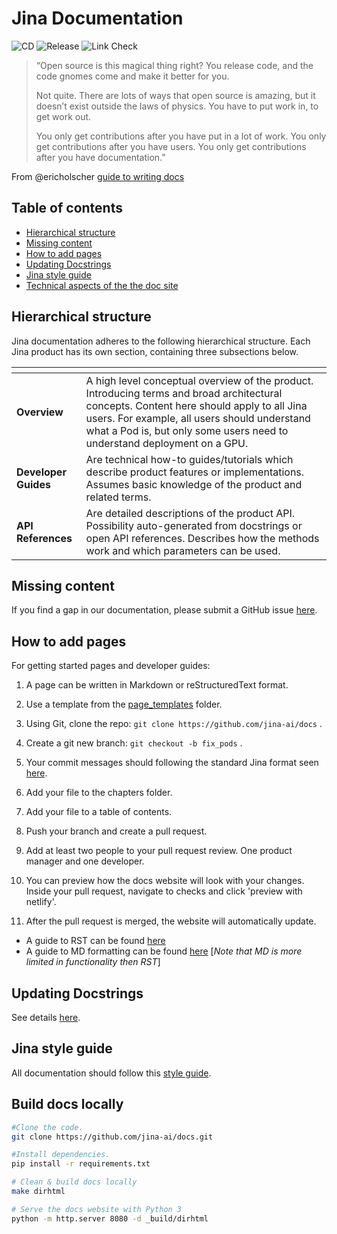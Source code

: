 # Jina Documentation

![CD](https://github.com/jina-ai/docs/workflows/CD/badge.svg?branch=master)
![Release](https://github.com/jina-ai/docs/workflows/Release/badge.svg?branch=master)
![Link Check](https://github.com/jina-ai/docs/workflows/incremental-linkcheck/badge.svg)

> “Open source is this magical thing right? You release code, and the code gnomes come and make it better for you.
>
> Not quite.
> There are lots of ways that open source is amazing, but it doesn’t exist outside the laws of physics. You have to put work in, to get work out.
>
>You only get contributions after you have put in a lot of work.
>You only get contributions after you have users.
>You only get contributions after you have documentation.”
>
From @ericholscher [guide to writing docs](https://www.writethedocs.org/guide/writing/beginners-guide-to-docs/)

## Table of contents
* [Hierarchical structure](#hierarchical-structure)
* [Missing content](#missing-content)
* [How to add pages](#how-to-add-pages)
* [Updating Docstrings](#updating-docstrings)
* [Jina style guide](#jina-style-guide)
* [Technical aspects of the the doc site](#technical-aspects-of-the-the-doc-site)

## Hierarchical structure

Jina documentation adheres to the following hierarchical structure. Each Jina product has its own section, containing three subsections below.

| <!-- -->    | <!-- -->    |
|-------------|-------------|
| **Overview** |A high level conceptual overview of the product. Introducing terms and broad architectural concepts. Content here should apply to all Jina users. For example, all users should understand what a Pod is, but only some users need to understand deployment on a GPU.|
 |**Developer Guides**  | Are technical how-to guides/tutorials which describe product features or implementations. Assumes basic knowledge of the product and related terms. |
| **API References**| Are detailed descriptions of the product API. Possibility auto-generated from docstrings or open API references. Describes how the methods work and which parameters can be used.  |


## Missing content

If you find a gap in our documentation, please submit a GitHub issue [here](https://github.com/jina-ai/docs/issues/new).

## How to add pages

For getting started pages and developer guides:

1.  A page can be written in Markdown or reStructuredText format.

2.  Use a template from the [page_templates](https://github.com/jina-ai/docs/tree/master/page_templates) folder.

3.  Using Git, clone the repo: `git clone https://github.com/jina-ai/docs` .

4.  Create a git new branch: `git checkout -b fix_pods` .

5. Your commit messages should following the standard Jina format seen [here](https://github.com/jina-ai/jina#contributing).

5.  Add your file to the chapters folder.

6.  Add your file to a table of contents.

8.  Push your branch and create a pull request.

9.  Add at least two people to your pull request review. One product manager and one developer.

10.  You can preview how the docs website will look with your changes. Inside your pull request, navigate to checks and click 'preview with netlify'.

11.  After the pull request is merged, the website will automatically update.

* A guide to RST can be found [here](https://bashtage.github.io/sphinx-material/rst-cheatsheet/rst-cheatsheet.html)
*  A guide to MD formatting can be found [here](https://github.com/adam-p/markdown-here/wiki/Markdown-Cheatsheet) [*Note that MD is more limited in functionality then RST*]

## Updating Docstrings

See details [here](https://docs.jina.ai/chapters/docstring.html).

## Jina style guide

All documentation should follow this [style guide](https://github.com/jina-ai/docs/blob/master/page_templates/style_guide.md).

## Build docs locally


```bash
#Clone the code.
git clone https://github.com/jina-ai/docs.git

#Install dependencies.
pip install -r requirements.txt

# Clean & build docs locally
make dirhtml

# Serve the docs website with Python 3
python -m http.server 8080 -d _build/dirhtml
```
